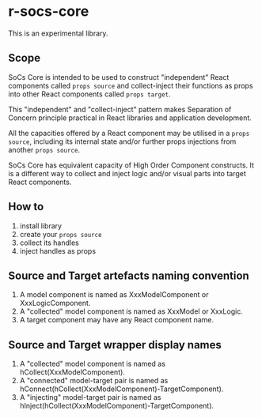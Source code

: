 # r-socs-core

This is an experimental library.

## Scope

SoCs Core is intended to be used to construct "independent" React components called `props source` and collect-inject their functions as props into other React components called `props target`.

This "independent" and "collect-inject" pattern makes Separation of Concern principle practical in React libraries and application development.

All the capacities offered by a React component may be utilised in a `props source`, including its internal state and/or further props injections from another `props source`.

SoCs Core has equivalent capacity of High Order Component constructs. It is a different way to collect and inject logic and/or visual parts into target React components.

## How to

1. install library
2. create your `props source`
3. collect its handles
4. inject handles as props

## Source and Target artefacts naming convention

1. A model component is named as XxxModelComponent or XxxLogicComponent.
2. A "collected" model component is named as XxxModel or XxxLogic.
3. A target component may have any React component name.

## Source and Target wrapper display names

1. A "collected" model component is named as hCollect(XxxModelComponent).
2. A "connected" model-target pair is named as hConnect(hCollect(XxxModelComponent)-TargetComponent).
3. A "injecting" model-target pair is named as hInject(hCollect(XxxModelComponent)-TargetComponent).
